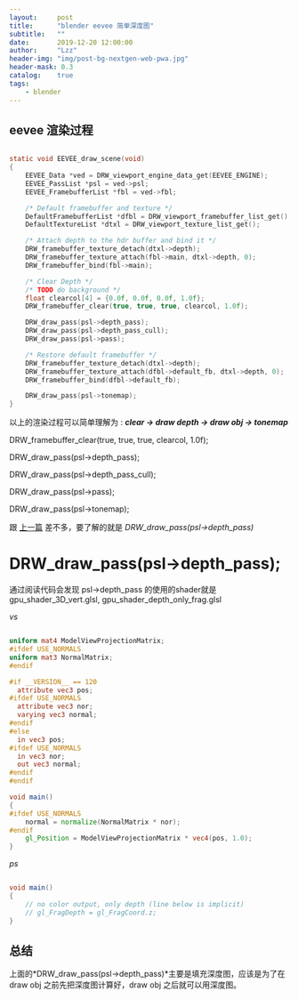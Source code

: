 ```yaml
---
layout:     post
title:      "blender eevee 简单深度图"
subtitle:   ""
date:       2019-12-20 12:00:00
author:     "Lzz"
header-img: "img/post-bg-nextgen-web-pwa.jpg"
header-mask: 0.3
catalog:    true
tags:
    - blender
---
```


## eevee 渲染过程

```c

static void EEVEE_draw_scene(void)
{
	EEVEE_Data *ved = DRW_viewport_engine_data_get(EEVEE_ENGINE);
	EEVEE_PassList *psl = ved->psl;
	EEVEE_FramebufferList *fbl = ved->fbl;

	/* Default framebuffer and texture */
	DefaultFramebufferList *dfbl = DRW_viewport_framebuffer_list_get();
	DefaultTextureList *dtxl = DRW_viewport_texture_list_get();

	/* Attach depth to the hdr buffer and bind it */	
	DRW_framebuffer_texture_detach(dtxl->depth);
	DRW_framebuffer_texture_attach(fbl->main, dtxl->depth, 0);
	DRW_framebuffer_bind(fbl->main);

	/* Clear Depth */
	/* TODO do background */
	float clearcol[4] = {0.0f, 0.0f, 0.0f, 1.0f};
	DRW_framebuffer_clear(true, true, true, clearcol, 1.0f);

	DRW_draw_pass(psl->depth_pass);
	DRW_draw_pass(psl->depth_pass_cull);
	DRW_draw_pass(psl->pass);

	/* Restore default framebuffer */
	DRW_framebuffer_texture_detach(dtxl->depth);
	DRW_framebuffer_texture_attach(dfbl->default_fb, dtxl->depth, 0);
	DRW_framebuffer_bind(dfbl->default_fb);

	DRW_draw_pass(psl->tonemap);
}

```
以上的渲染过程可以简单理解为 :  ***clear -> draw depth -> draw obj -> tonemap***


DRW_framebuffer_clear(true, true, true, clearcol, 1.0f); 

DRW_draw_pass(psl->depth_pass);  

DRW_draw_pass(psl->depth_pass_cull);  

DRW_draw_pass(psl->pass);  

DRW_draw_pass(psl->tonemap);  

跟 [上一篇](http://shaderstore.cn/2019/12/11/blender-eevee-2017-3-17-eevee-init/) 差不多，要了解的就是 *DRW_draw_pass(psl->depth_pass)* 

# DRW_draw_pass(psl->depth_pass);

通过阅读代码会发现 psl->depth_pass 的使用的shader就是 gpu_shader_3D_vert.glsl, gpu_shader_depth_only_frag.glsl


*vs*
```glsl

uniform mat4 ModelViewProjectionMatrix;
#ifdef USE_NORMALS
uniform mat3 NormalMatrix;
#endif

#if __VERSION__ == 120
  attribute vec3 pos;
#ifdef USE_NORMALS
  attribute vec3 nor;
  varying vec3 normal;
#endif
#else
  in vec3 pos;
#ifdef USE_NORMALS
  in vec3 nor;
  out vec3 normal;
#endif
#endif

void main()
{
#ifdef USE_NORMALS
	normal = normalize(NormalMatrix * nor);
#endif
	gl_Position = ModelViewProjectionMatrix * vec4(pos, 1.0);
}


```


*ps*
```glsl

void main()
{
	// no color output, only depth (line below is implicit)
	// gl_FragDepth = gl_FragCoord.z;
}

```

## 总结
上面的*DRW_draw_pass(psl->depth_pass)*主要是填充深度图，应该是为了在 draw obj 之前先把深度图计算好，draw obj 之后就可以用深度图。